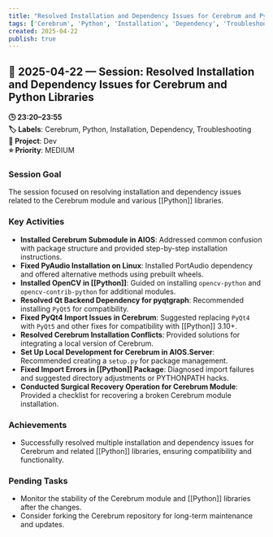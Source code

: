 ```yaml
---
title: "Resolved Installation and Dependency Issues for Cerebrum and Python Libraries"
tags: ['Cerebrum', 'Python', 'Installation', 'Dependency', 'Troubleshooting']
created: 2025-04-22
publish: true
---
```


## 📅 2025-04-22 — Session: Resolved Installation and Dependency Issues for Cerebrum and Python Libraries

**🕒 23:20–23:55**  
**🏷️ Labels**: Cerebrum, Python, Installation, Dependency, Troubleshooting  
**📂 Project**: Dev  
**⭐ Priority**: MEDIUM  


### Session Goal
The session focused on resolving installation and dependency issues related to the Cerebrum module and various [[Python]] libraries.

### Key Activities
- **Installed Cerebrum Submodule in AIOS**: Addressed common confusion with package structure and provided step-by-step installation instructions.
- **Fixed PyAudio Installation on Linux**: Installed PortAudio dependency and offered alternative methods using prebuilt wheels.
- **Installed OpenCV in [[Python]]**: Guided on installing `opencv-python` and `opencv-contrib-python` for additional modules.
- **Resolved Qt Backend Dependency for pyqtgraph**: Recommended installing `PyQt5` for compatibility.
- **Fixed PyQt4 Import Issues in Cerebrum**: Suggested replacing `PyQt4` with `PyQt5` and other fixes for compatibility with [[Python]] 3.10+.
- **Resolved Cerebrum Installation Conflicts**: Provided solutions for integrating a local version of Cerebrum.
- **Set Up Local Development for Cerebrum in AIOS.Server**: Recommended creating a `setup.py` for package management.
- **Fixed Import Errors in [[Python]] Package**: Diagnosed import failures and suggested directory adjustments or PYTHONPATH hacks.
- **Conducted Surgical Recovery Operation for Cerebrum Module**: Provided a checklist for recovering a broken Cerebrum module installation.

### Achievements
- Successfully resolved multiple installation and dependency issues for Cerebrum and related [[Python]] libraries, ensuring compatibility and functionality.

### Pending Tasks
- Monitor the stability of the Cerebrum module and [[Python]] libraries after the changes.
- Consider forking the Cerebrum repository for long-term maintenance and updates.
